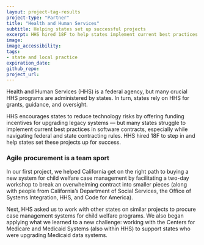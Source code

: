 ```yaml
---
layout: project-tag-results
project-type: "Partner"
title: "Health and Human Services"
subtitle: Helping states set up successful projects
excerpt: HHS hired 18F to help states implement current best practices and upgrade legacy systems.
image: 
image_accessibility: 
tags:
- state and local practice
expiration_date:
github_repo: 
project_url: 
---
```


Health and Human Services (HHS) is a federal agency, but many crucial HHS programs are administered by states. In turn, states rely on HHS for grants, guidance, and oversight.

HHS encourages states to reduce technology risks by offering funding incentives for upgrading legacy systems — but many states struggle to implement current best practices in software contracts, especially while navigating federal and state contracting rules. HHS hired 18F to step in and help states set these projects up for success.

### Agile procurement is a team sport

In our first project, we helped California get on the right path to buying a new system for child welfare case management by facilitating a two-day workshop to break an overwhelming contract into smaller pieces (along with people from California’s Department of Social Services, the Office of Systems Integration, HHS, and Code for America).

Next, HHS asked us to work with other states on similar projects to procure case management systems for child welfare programs. We also began applying what we learned to a new challenge: working with the Centers for Medicare and Medicaid Systems (also within HHS) to support states who were upgrading Medicaid data systems.